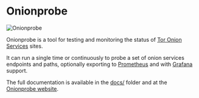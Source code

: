 # Onionprobe

![](docs/assets/logo.jpg "Onionprobe")

Onionprobe is a tool for testing and monitoring the status of
[Tor Onion Services](https://community.torproject.org/onion-services/) sites.

It can run a single time or continuously to probe a set of onion services
endpoints and paths, optionally exporting to [Prometheus](https://prometheus.io)
and with [Grafana](https://grafana.com/) support.

The full documentation is available in the [docs/](docs) folder and at the
[Onionprobe website][].

[Onionprobe website]: https://tpo.pages.torproject.net/onion-services/onionprobe/
